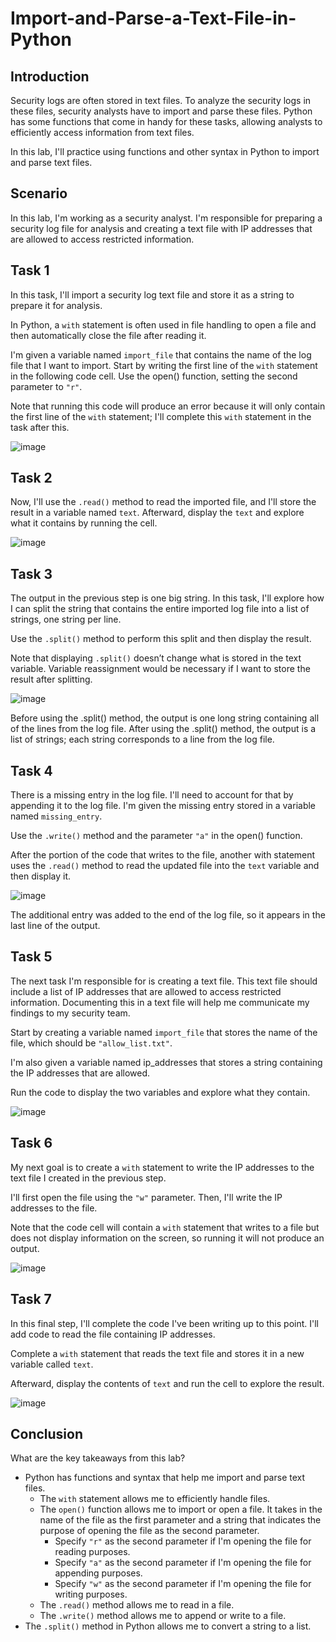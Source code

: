 # Import-and-Parse-a-Text-File-in-Python

<h2>Introduction</h2>

Security logs are often stored in text files. To analyze the security logs in these files, security analysts have to import and parse these files. Python has some functions that come in handy for these tasks, allowing analysts to efficiently access information from text files.

In this lab, I'll practice using functions and other syntax in Python to import and parse text files.

<h2>Scenario</h2>

In this lab, I'm working as a security analyst. I'm responsible for preparing a security log file for analysis and creating a text file with IP addresses that are allowed to access restricted information.

<h2>Task 1</h2>

In this task, I'll import a security log text file and store it as a string to prepare it for analysis.

In Python, a ```with``` statement is often used in file handling to open a file and then automatically close the file after reading it.

I'm given a variable named ```import_file``` that contains the name of the log file that I want to import. Start by writing the first line of the ```with``` statement in the following code cell. Use the open() function, setting the second parameter to ```"r"```. 

Note that running this code will produce an error because it will only contain the first line of the ```with``` statement; I'll complete this ```with``` statement in the task after this.

![image](https://github.com/n8som/Import-and-Parse-a-Text-File-in-Python/assets/110139109/fdce7506-f704-4339-8d89-593c7a61da48)

<h2>Task 2</h2>

Now, I'll use the ```.read()``` method to read the imported file, and I'll store the result in a variable named ```text```. Afterward, display the ```text``` and explore what it contains by running the cell.

![image](https://github.com/n8som/Import-and-Parse-a-Text-File-in-Python/assets/110139109/f9648bb3-0b57-439f-9abd-d929f19bfff7)

<h2>Task 3</h2>

The output in the previous step is one big string. In this task, I'll explore how I can split the string that contains the entire imported log file into a list of strings, one string per line.

Use the ```.split()``` method to perform this split and then display the result. 

Note that displaying ```.split()``` doesn’t change what is stored in the text variable. Variable reassignment would be necessary if I want to store the result after splitting.

![image](https://github.com/n8som/Import-and-Parse-a-Text-File-in-Python/assets/110139109/6134dfd1-e238-4f34-9637-958df3004602)

Before using the .split() method, the output is one long string containing all of the lines from the log file. After using the .split() method, the output is a list of strings; each string corresponds to a line from the log file.

<h2>Task 4</h2>

There is a missing entry in the log file. I'll need to account for that by appending it to the log file. I'm given the missing entry stored in a variable named ```missing_entry```.

Use the ```.write()``` method and the parameter ```"a"``` in the open() function.

After the portion of the code that writes to the file, another with statement uses the ```.read()``` method to read the updated file into the ```text``` variable and then display it.

![image](https://github.com/n8som/Import-and-Parse-a-Text-File-in-Python/assets/110139109/54b5078e-4312-4528-8bd2-4f98b4518d7b)

The additional entry was added to the end of the log file, so it appears in the last line of the output.

<h2>Task 5</h2>

The next task I'm responsible for is creating a text file. This text file should include a list of IP addresses that are allowed to access restricted information. Documenting this in a text file will help me communicate my findings to my security team.

Start by creating a variable named ```import_file``` that stores the name of the file, which should be ```"allow_list.txt"```.

I'm also given a variable named ip_addresses that stores a string containing the IP addresses that are allowed.

Run the code to display the two variables and explore what they contain.

![image](https://github.com/n8som/Import-and-Parse-a-Text-File-in-Python/assets/110139109/71f6447a-9ee3-4022-9474-cf33f1f5ddaa)

<h2>Task 6</h2>

My next goal is to create a ```with``` statement to write the IP addresses to the text file I created in the previous step.

I'll first open the file using the ```"w"``` parameter. Then, I'll write the IP addresses to the file.

Note that the code cell will contain a ```with``` statement that writes to a file but does not display information on the screen, so running it will not produce an output.

![image](https://github.com/n8som/Import-and-Parse-a-Text-File-in-Python/assets/110139109/ac9990a9-b90f-425f-b4a5-0b98558339c8)

<h2>Task 7</h2>

In this final step, I'll complete the code I've been writing up to this point. I'll add code to read the file containing IP addresses.

Complete a ```with``` statement that reads the text file and stores it in a new variable called ```text```.

Afterward, display the contents of ```text``` and run the cell to explore the result.

![image](https://github.com/n8som/Import-and-Parse-a-Text-File-in-Python/assets/110139109/feea3021-f2cf-4c8c-9011-301b1fccb7c1)

<h2>Conclusion</h2>

What are the key takeaways from this lab?

- Python has functions and syntax that help me import and parse text files.
  - The ```with``` statement allows me to efficiently handle files.
  - The ```open()``` function allows me to import or open a file. It takes in the name of the file as the first parameter and a string that indicates the purpose of opening the file as the second parameter.
    - Specify ```"r"``` as the second parameter if I'm opening the file for reading purposes.
    - Specify ```"a"``` as the second parameter if I'm opening the file for appending purposes.
    - Specify ```"w"``` as the second parameter if I'm opening the file for writing purposes.
  - The ```.read()``` method allows me to read in a file.
  - The ```.write()``` method allows me to append or write to a file.
- The ```.split()``` method in Python allows me to convert a string to a list.


